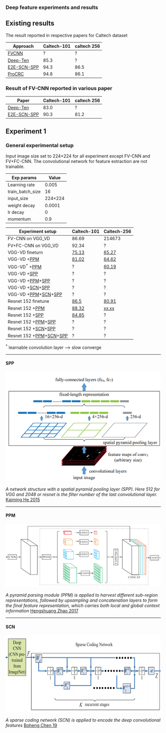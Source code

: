 ### Deep feature experiments and results


## Existing results

The result reported in respective papers for Caltech dataset 

| Approach |Caltech-101 |caltech 256|
|--|--|--|
|[FVCNN](https://www.robots.ox.ac.uk/~vedaldi/assets/pubs/cimpoi15deep.pdf)  | ? |?
[Deep-Ten](http://openaccess.thecvf.com/content_cvpr_2017/papers/Zhang_Deep_TEN_Texture_CVPR_2017_paper.pdf)|85.3|?
[E2E-SCN-SPP](https://link.springer.com/content/pdf/10.1007%2Fs11063-018-9967-5.pdf)|94.3|86.5
[ProCRC](http://azadproject.ir/wp-content/uploads/2014/07/2015-A-Probabilistic-Collaborative-Representation-based-Approach-for-Pattern-Classification.pdf)|94.8|86.1


### Result of FV-CNN reported in various paper


Paper|Caltech-101 |caltech 256|
|--|--|--|
[Deep-Ten](http://openaccess.thecvf.com/content_cvpr_2017/papers/Zhang_Deep_TEN_Texture_CVPR_2017_paper.pdf)|83.0|?|
[E2E-SCN-SPP](https://link.springer.com/content/pdf/10.1007%2Fs11063-018-9967-5.pdf)|90.3|81.2|

## Experiment 1
### General experimental setup
Input image size set to 224&times;224 for all experiment except FV-CNN and FV+FC-CNN.
The convolutional network for feature extraction are not trainable.

|Exp params|Value|
|--|--|
|Learning rate| 0.005
| train_batch_size | 16 |
|input_size|224&times;224|
|weight decay|0.0001|
|lr decay|0|
|momentum|0.9|


Experiment setup|Caltech-101|Caltech-256|
|--|--|--|
FV-CNN on VGG_VD|86.69|214673|
FV+FC-CNN on VGG_VD|92.34|?|
VGG-VD fineturn|[75.13](http://10.2.16.142/r1/ijdar/215776.html)|[65.27](http://10.2.16.142/r1/ijdar/216041.html)|
VGG-VD +[PPM](#ppm)|[81.02](http://10.2.16.142/r1/ijdar/216766.html)|[64.62](http://10.2.16.142/r1/ijdar/216686.html)|
VGG-VD<sup>*</sup> +[PPM](#ppm)|?|[60.19](http://10.2.16.142/r1/ijdar/216648.html)|
VGG-VD +[SPP](#spp) |?|?|
VGG-VD +[PPM](#ppm)+[SPP](#spp)|?|?|
VGG-VD +[SCN](#scn)+[SPP](#spp)|?|?|
VGG-VD +[PPM](#ppm)+[SCN](#scn)+[SPP](#spp)|?|?|
Resnet 152 finetune|[86.5](http://10.2.16.142/r1/ijdar/215833.html)|[80.91](http://10.2.16.142/r1/ijdar/215918.html)|
Resnet 152 +[PPM](#ppm)|[88.32](http://10.2.16.142/r1/ijdar/217200.html)|[xx.xx](http://10.2.16.142/r1/ijdar/217251.html)|
Resnet 152 +[SPP](#spp)|[84.85](http://10.2.16.142/r1/ijdar/217174.html)|?|
Resnet 152 +[PPM](#ppm)+[SPP](#spp)|?|?|
Resnet 152 +[SCN](#scn)+[SPP](#spp)|?|?|
Resnet 152 +[PPM](#ppm)+[SCN](#scn)+[SPP](#spp)|?|?|


<sup>*</sup> learnable convolution layer --> slow converge
___
#### SPP
![SPP](pic1.png)


*A network structure with a spatial pyramid
pooling layer (SPP). Here 512 for VGG and 2048 or resnet is the filter number of the last convolutional layer.* [Kaiming He 2015](https://arxiv.org/pdf/1406.4729.pdf)
___
#### PPM
![SPP](pic2.png)


*A pyramid parsing module (PPM) is applied to harvest different sub-region representations, followed by upsampling and concatenation layers to form the final feature representation, which carries both local and global context information* [Hengshuang Zhao 2017](https://arxiv.org/pdf/1612.01105.pdf)


___
#### SCN
![SPP](pic3.png)


*A sparse coding network (SCN) is applied to encode the deep convolutional features* [Boheng Chen 19](https://link.springer.com/content/pdf/10.1007%2Fs11063-018-9967-5.pdf)
